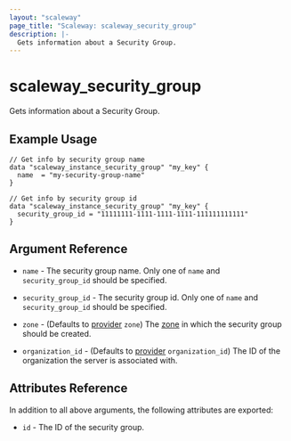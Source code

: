 ```yaml
---
layout: "scaleway"
page_title: "Scaleway: scaleway_security_group"
description: |-
  Gets information about a Security Group.
---
```


# scaleway_security_group

Gets information about a Security Group.

## Example Usage

```hcl
// Get info by security group name
data "scaleway_instance_security_group" "my_key" {
  name  = "my-security-group-name"
}

// Get info by security group id
data "scaleway_instance_security_group" "my_key" {
  security_group_id = "11111111-1111-1111-1111-111111111111"
}
```

## Argument Reference

- `name` - The security group name. Only one of `name` and `security_group_id` should be specified.

- `security_group_id` - The security group id. Only one of `name` and `security_group_id` should be specified.

- `zone` - (Defaults to [provider](../index.html#zone) `zone`) The [zone](../guides/regions_and_zones.html#zones) in which the security group should be created.

- `organization_id` - (Defaults to [provider](../index.html#organization_id) `organization_id`) The ID of the organization the server is associated with.

## Attributes Reference

In addition to all above arguments, the following attributes are exported:

- `id` - The ID of the security group.